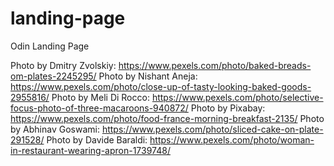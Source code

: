 # landing-page
Odin Landing Page 



Photo by Dmitry Zvolskiy: https://www.pexels.com/photo/baked-breads-om-plates-2245295/
Photo by Nishant Aneja: https://www.pexels.com/photo/close-up-of-tasty-looking-baked-goods-2955816/
Photo by Meli Di Rocco: https://www.pexels.com/photo/selective-focus-photo-of-three-macaroons-940872/
Photo by Pixabay: https://www.pexels.com/photo/food-france-morning-breakfast-2135/
Photo by Abhinav Goswami: https://www.pexels.com/photo/sliced-cake-on-plate-291528/
Photo by Davide Baraldi: https://www.pexels.com/photo/woman-in-restaurant-wearing-apron-1739748/
